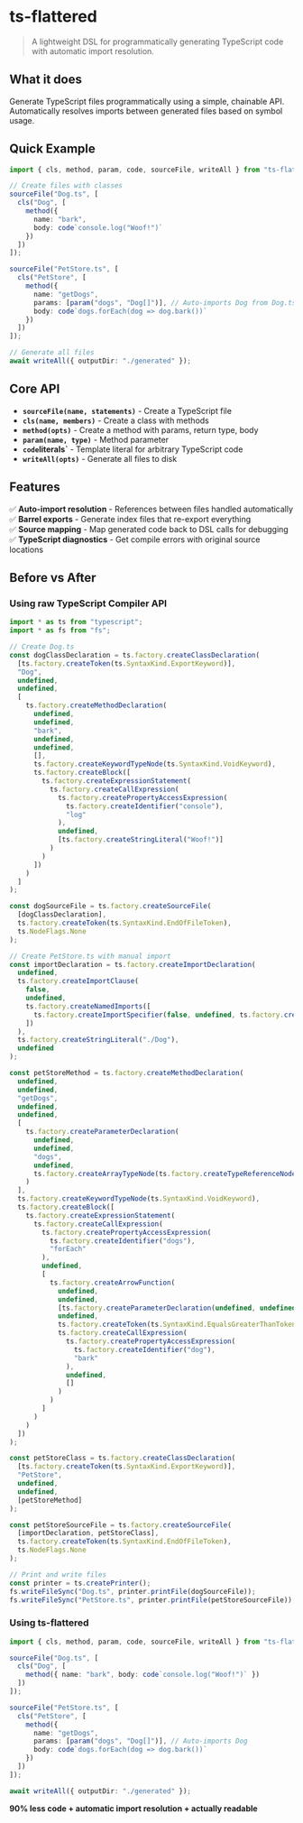 # ts-flattered

> A lightweight DSL for programmatically generating TypeScript code with automatic import resolution.

## What it does

Generate TypeScript files programmatically using a simple, chainable API. Automatically resolves imports between generated files based on symbol usage.

## Quick Example

```ts
import { cls, method, param, code, sourceFile, writeAll } from "ts-flattered";

// Create files with classes
sourceFile("Dog.ts", [
  cls("Dog", [
    method({
      name: "bark",
      body: code`console.log("Woof!")`
    })
  ])
]);

sourceFile("PetStore.ts", [
  cls("PetStore", [
    method({
      name: "getDogs",
      params: [param("dogs", "Dog[]")], // Auto-imports Dog from Dog.ts
      body: code`dogs.forEach(dog => dog.bark())`
    })
  ])
]);

// Generate all files
await writeAll({ outputDir: "./generated" });
```

## Core API

- **`sourceFile(name, statements)`** - Create a TypeScript file
- **`cls(name, members)`** - Create a class with methods
- **`method(opts)`** - Create a method with params, return type, body
- **`param(name, type)`** - Method parameter
- **`code`literals`** - Template literal for arbitrary TypeScript code
- **`writeAll(opts)`** - Generate all files to disk

## Features

✅ **Auto-import resolution** - References between files handled automatically  
✅ **Barrel exports** - Generate index files that re-export everything  
✅ **Source mapping** - Map generated code back to DSL calls for debugging  
✅ **TypeScript diagnostics** - Get compile errors with original source locations  

## Before vs After

### Using raw TypeScript Compiler API

```ts
import * as ts from "typescript";
import * as fs from "fs";

// Create Dog.ts
const dogClassDeclaration = ts.factory.createClassDeclaration(
  [ts.factory.createToken(ts.SyntaxKind.ExportKeyword)],
  "Dog",
  undefined,
  undefined,
  [
    ts.factory.createMethodDeclaration(
      undefined,
      undefined,
      "bark",
      undefined,
      undefined,
      [],
      ts.factory.createKeywordTypeNode(ts.SyntaxKind.VoidKeyword),
      ts.factory.createBlock([
        ts.factory.createExpressionStatement(
          ts.factory.createCallExpression(
            ts.factory.createPropertyAccessExpression(
              ts.factory.createIdentifier("console"),
              "log"
            ),
            undefined,
            [ts.factory.createStringLiteral("Woof!")]
          )
        )
      ])
    )
  ]
);

const dogSourceFile = ts.factory.createSourceFile(
  [dogClassDeclaration],
  ts.factory.createToken(ts.SyntaxKind.EndOfFileToken),
  ts.NodeFlags.None
);

// Create PetStore.ts with manual import
const importDeclaration = ts.factory.createImportDeclaration(
  undefined,
  ts.factory.createImportClause(
    false,
    undefined,
    ts.factory.createNamedImports([
      ts.factory.createImportSpecifier(false, undefined, ts.factory.createIdentifier("Dog"))
    ])
  ),
  ts.factory.createStringLiteral("./Dog"),
  undefined
);

const petStoreMethod = ts.factory.createMethodDeclaration(
  undefined,
  undefined,
  "getDogs",
  undefined,
  undefined,
  [
    ts.factory.createParameterDeclaration(
      undefined,
      undefined,
      "dogs",
      undefined,
      ts.factory.createArrayTypeNode(ts.factory.createTypeReferenceNode("Dog"))
    )
  ],
  ts.factory.createKeywordTypeNode(ts.SyntaxKind.VoidKeyword),
  ts.factory.createBlock([
    ts.factory.createExpressionStatement(
      ts.factory.createCallExpression(
        ts.factory.createPropertyAccessExpression(
          ts.factory.createIdentifier("dogs"),
          "forEach"
        ),
        undefined,
        [
          ts.factory.createArrowFunction(
            undefined,
            undefined,
            [ts.factory.createParameterDeclaration(undefined, undefined, "dog")],
            undefined,
            ts.factory.createToken(ts.SyntaxKind.EqualsGreaterThanToken),
            ts.factory.createCallExpression(
              ts.factory.createPropertyAccessExpression(
                ts.factory.createIdentifier("dog"),
                "bark"
              ),
              undefined,
              []
            )
          )
        ]
      )
    )
  ])
);

const petStoreClass = ts.factory.createClassDeclaration(
  [ts.factory.createToken(ts.SyntaxKind.ExportKeyword)],
  "PetStore",
  undefined,
  undefined,
  [petStoreMethod]
);

const petStoreSourceFile = ts.factory.createSourceFile(
  [importDeclaration, petStoreClass],
  ts.factory.createToken(ts.SyntaxKind.EndOfFileToken),
  ts.NodeFlags.None
);

// Print and write files
const printer = ts.createPrinter();
fs.writeFileSync("Dog.ts", printer.printFile(dogSourceFile));
fs.writeFileSync("PetStore.ts", printer.printFile(petStoreSourceFile));
```

### Using ts-flattered

```ts
import { cls, method, param, code, sourceFile, writeAll } from "ts-flattered";

sourceFile("Dog.ts", [
  cls("Dog", [
    method({ name: "bark", body: code`console.log("Woof!")` })
  ])
]);

sourceFile("PetStore.ts", [
  cls("PetStore", [
    method({
      name: "getDogs",
      params: [param("dogs", "Dog[]")], // Auto-imports Dog
      body: code`dogs.forEach(dog => dog.bark())`
    })
  ])
]);

await writeAll({ outputDir: "./generated" });
```

**90% less code + automatic import resolution + actually readable**
